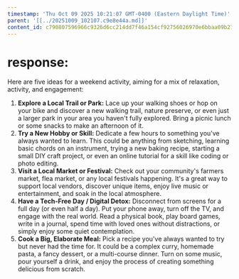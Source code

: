 ```yaml
---
timestamp: 'Thu Oct 09 2025 10:21:07 GMT-0400 (Eastern Daylight Time)'
parent: '[[../20251009_102107.c9e8e44a.md]]'
content_id: c790807596966c9326d6cc214dd7f46a154cf92756026970e6bbaa09b2747077
---
```


# response:

Here are five ideas for a weekend activity, aiming for a mix of relaxation, activity, and engagement:

1. **Explore a Local Trail or Park:** Lace up your walking shoes or hop on your bike and discover a new walking trail, nature preserve, or even just a larger park in your area you haven't fully explored. Bring a picnic lunch or some snacks to make an afternoon of it.
2. **Try a New Hobby or Skill:** Dedicate a few hours to something you've always wanted to learn. This could be anything from sketching, learning basic chords on an instrument, trying a new baking recipe, starting a small DIY craft project, or even an online tutorial for a skill like coding or photo editing.
3. **Visit a Local Market or Festival:** Check out your community's farmers market, flea market, or any local festivals happening. It's a great way to support local vendors, discover unique items, enjoy live music or entertainment, and soak in the local atmosphere.
4. **Have a Tech-Free Day / Digital Detox:** Disconnect from screens for a full day (or even half a day). Put your phone away, turn off the TV, and engage with the real world. Read a physical book, play board games, write in a journal, spend time with loved ones without distractions, or simply enjoy some quiet contemplation.
5. **Cook a Big, Elaborate Meal:** Pick a recipe you've always wanted to try but never had the time for. It could be a complex curry, homemade pasta, a fancy dessert, or a multi-course dinner. Turn on some music, pour yourself a drink, and enjoy the process of creating something delicious from scratch.
